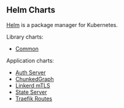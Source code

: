 ## Helm Charts

[Helm](https://helm.sh/) is a package manager for Kubernetes.

Library charts:
- [Common](http:/zettaai.github.io/helm-charts/charts/common)

Application charts:
- [Auth Server](http:/zettaai.github.io/helm-charts/charts/auth-server)
- [ChunkedGraph](http:/zettaai.github.io/helm-charts/charts/chunkedgraph)
- [Linkerd mTLS](http:/zettaai.github.io/helm-charts/charts/linkerd-mtls)
- [State Server](http:/zettaai.github.io/helm-charts/charts/state-server)
- [Traefik Routes](http:/zettaai.github.io/helm-charts/charts/traefik-routes)
